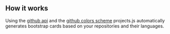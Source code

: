 ## How it works
Using the [github api](https://developer.github.com/v3/) and the [github colors scheme](https://raw.githubusercontent.com/ozh/github-colors/master/colors.json) projects.js automatically generates bootstrap cards based on your repositories and their languages.
